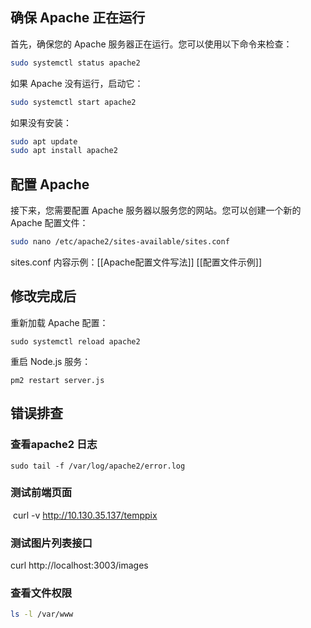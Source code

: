 ## 确保 Apache 正在运行
首先，确保您的 Apache 服务器正在运行。您可以使用以下命令来检查：
```bash
sudo systemctl status apache2
```
如果 Apache 没有运行，启动它：
```bash
sudo systemctl start apache2
```
如果没有安装：
```bash
sudo apt update
sudo apt install apache2
```
## 配置 Apache
接下来，您需要配置 Apache 服务器以服务您的网站。您可以创建一个新的 Apache 配置文件：
```bash
sudo nano /etc/apache2/sites-available/sites.conf
```
sites.conf 内容示例：[[Apache配置文件写法]]
[[配置文件示例]] 

## 修改完成后
重新加载 Apache 配置：

```
sudo systemctl reload apache2
```

重启 Node.js 服务：
```
pm2 restart server.js
```

## 错误排查
### 查看apache2 日志
```
sudo tail -f /var/log/apache2/error.log
```
### 测试前端页面
 curl -v http://10.130.35.137/temppix
### 测试图片列表接口
curl http://localhost:3003/images
### 查看文件权限
```bash
ls -l /var/www
```